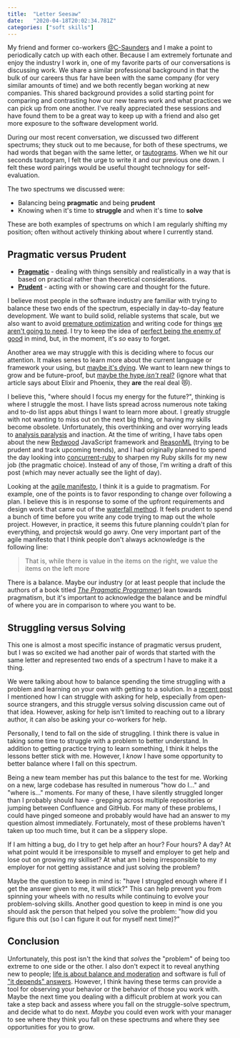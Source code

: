 ```yaml
---
title:  "Letter Seesaw"
date:   "2020-04-18T20:02:34.781Z"
categories: ["soft skills"]
---
```


My friend and former co-workers [@C-Saunders](https://github.com/c-saunders) and I make a point to periodically catch up with each other. Because I am extremely fortunate and enjoy the industry I work in, one of my favorite parts of our conversations is discussing work. We share a similar professional background in that the bulk of our careers thus far have been with the same company (for very similar amounts of time) and we both recently began working at new companies. This shared background provides a solid starting point for comparing and contrasting how our new teams work and what practices we can pick up from one another. I've really appreciated these sessions and have found them to be a great way to keep up with a friend and also get more exposure to the software development world. 

During our most recent conversation, we discussed two different spectrums; they stuck out to me because, for both of these spectrums, we had words that began with the same letter, or [tautograms](https://en.wikipedia.org/wiki/Tautogram). When we hit our seconds tautogram,  I felt the urge to write it and our previous one down. I felt these word pairings would be useful thought technology for self-evaluation.

 The two spectrums we discussed were: 

* Balancing being **pragmatic** and being **prudent**
* Knowing when it's time to **struggle** and when it's time to **solve**

These are both examples of spectrums on which I am regularly shifting my position; often without actively thinking about where I currently stand. 

## Pragmatic versus Prudent

* [**Pragmatic**](https://www.lexico.com/en/definition/pragmatic) - dealing with things sensibly and realistically in a way that is based on practical rather than theoretical considerations.
* [**Prudent**](https://www.lexico.com/en/definition/prudent) - acting with or showing care and thought for the future.

I believe most people in the software industry are familiar with trying to balance these two ends of the spectrum, especially in day-to-day feature development. We want to build solid, reliable systems that scale, but we also want to avoid [premature optimization](https://wiki.c2.com/?PrematureOptimization) and writing code for things [we aren't going to need](https://martinfowler.com/bliki/Yagni.html). I try to keep the idea of [perfect being the enemy of good](https://en.wikipedia.org/wiki/Perfect_is_the_enemy_of_good) in mind, but, in the moment, it's _so_ easy to forget. 

Another area we may struggle with this is deciding where to focus our attention. It makes senes to learn more about the current language or framework your using, but [maybe it's dying](https://www.reddit.com/r/learnprogramming/comments/7oam8p/which_programming_language_is_dying/). We want to learn new things to grow and be future-proof, but [maybe the hype _isn't_ real?](https://blog.daftcode.pl/hype-driven-development-3469fc2e9b22) (ignore what that article says about Elixir and Phoenix, they **are** the real deal 😻).

I believe this, "where should I focus my energy for the future?", thinking is where I struggle the most.  I have lists spread across numerous note taking and to-do list apps abut things I want to learn more about. I greatly struggle with not wanting to miss out on the next big thing, or having my skills become obsolete. Unfortunately, this overthinking and over worrying leads to [analysis paralysis](https://xkcd.com/1801/) and inaction. At the time of writing, I have tabs open about the new [Redwood](https://github.com/redwoodjs/redwood) JavaScript framework and [ReasonML](https://reasonml.github.io/) (trying to be prudent and track upcoming trends), and I had originally planned to spend the day looking into [concurrent-ruby](https://github.com/ruby-concurrency/concurrent-ruby) to sharpen my Ruby skills for my new job (the pragmatic choice). Instead of any of those, I'm writing a draft of this post (which may never actually see the light of day).

Looking at the [agile manifesto](
https://agilemanifesto.org/), I think it is a guide to pragmatism. For example, one of the points is to favor responding to change over following a plan. I believe this is in response to some of the upfront requirements and design work that came out of the [waterfall method](https://en.wikipedia.org/wiki/Waterfall_model). It feels prudent to spend a bunch of time before you write any code trying to map out the whole project. However, in practice, it seems this future planning couldn't plan for everything, and projectsk would go awry. One very important part of the agile manifesto that I think people don't always acknowledge is the following line: 

> That is, while there is value in the items on
> the right, we value the items on the left more

There is a balance. Maybe our industry (or at least people that include the authors of a book titled [_The Pragmatic Programmer_](https://pragprog.com/book/tpp20/the-pragmatic-programmer-20th-anniversary-edition)) lean towards pragmatism, but it's important to acknowledge the balance and be mindful of where you are in comparison to where you want to be.

## Struggling versus Solving

This one is almost a most specific instance of pragmatic versus prudent, but I was so excited we had another pair of words that started with the same letter and represented two ends of a spectrum I have to make it a thing.

We were talking about how to balance spending the time struggling with a problem and learning on your own with getting to a solution. In a [recent post](/2020/04/how-i-debug-my-dependencies#asking-for-help) I mentioned how I can struggle with asking for help, especially from open-source strangers, and this struggle versus solving discussion came out of that idea. However, asking for help isn't limited to reaching out to a library author, it can also be asking your co-workers for help.

Personally, I tend to fall on the side of struggling. I think there is value in taking some time to struggle with a problem to better understand. In addition to getting practice trying to learn something, I think it helps the lessons better stick with me. However, I _know_ I have some opportunity to better balance where I fall on this spectrum.

Being a new team member has put this balance to the test for me. Working on a new, large codebase has resulted in numerous "how do I..." and "where is..." moments. For many of these, I have silently struggled longer than I probably should have - grepping across multiple repositories or jumping between Confluence and GitHub. For many of these problems, I could have pinged someone and probably would have had an answer to my question almost immediately. Fortunately, most of these problems haven't taken up too much time, but it can be a slippery slope. 

If I am hitting a bug, do I try to get help after an hour? Four hours? A day?  At what point would it be irresponsible to myself and employer to get help and lose out on growing my skillset? At what am I being irresponsible to my employer for not getting assistance and just solving the problem? 

Maybe the question to keep in mind is: "have I struggled enough where if I get the answer given to me, it will stick?" This can help prevent you from spinning your wheels with no results while continuing to evolve your problem-solving skills. Another good question to keep in mind is one you should ask the person that helped you solve the problem: "how did you figure this out (so I can figure it out for myself next time)?"

## Conclusion

Unfortunately, this post isn't the kind that _solves_ the "problem" of being too extreme to one side or the other. I also don't expect it to reveal anything new to people; [life is about balance and moderation](https://xkcd.com/1592/) and software is full of ["it depends" answers](https://softwareengineering.meta.stackexchange.com/questions/766/how-to-answer-it-depends-questions). However, I think having these terms can provide a tool for observing your behavior or the behavior of those you work with. Maybe the next time you dealing with a difficult problem at work you can take a step back and assess where you fall on the struggle-solve spectrum, and decide what to do next. _Maybe_ you could even work with your manager to see where they think you fall on these spectrums and where they see opportunities for you to grow. 

